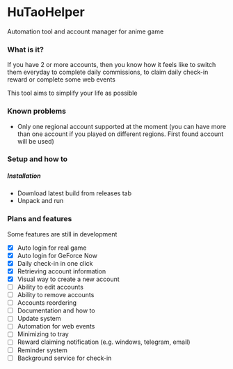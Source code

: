 # HuTaoHelper
Automation tool and account manager for anime game

### What is it?
If you have 2 or more accounts, then you know how it
feels like to switch them everyday to complete
daily commissions, to claim daily check-in reward or
complete some web events

This tool aims to simplify your life as possible

### Known problems
- Only one regional account supported at the moment 
(you can have more than one account if you played on
different regions. First found account will be used)

### Setup and how to
##### Installation
- Download latest build from releases tab
- Unpack and run

### Plans and features
Some features are still in development
- [X] Auto login for real game
- [X] Auto login for GeForce Now
- [X] Daily check-in in one click
- [X] Retrieving account information
- [X] Visual way to create a new account
- [ ] Ability to edit accounts
- [ ] Ability to remove accounts
- [ ] Accounts reordering
- [ ] Documentation and how to
- [ ] Update system
- [ ] Automation for web events
- [ ] Minimizing to tray
- [ ] Reward claiming notification (e.g. windows, telegram, email)
- [ ] Reminder system
- [ ] Background service for check-in
